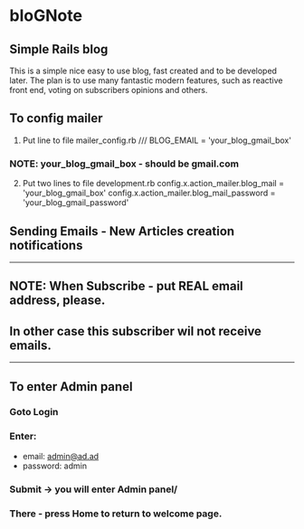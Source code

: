 # bloGNote
Simple Rails blog
------------------
This is a simple nice easy to use blog, fast created and to be developed later.
The plan is to use many fantastic modern features, such as reactive front end, voting on subscribers opinions and others.


## To config mailer

1. Put line to file mailer_config.rb
/// BLOG_EMAIL = 'your_blog_gmail_box'

### NOTE: your_blog_gmail_box - should be gmail.com


2. Put two lines to file development.rb
  config.x.action_mailer.blog_mail = 'your_blog_gmail_box'
  config.x.action_mailer.blog_mail_password = 'your_blog_gmail_password'


## Sending Emails - New Articles creation notifications
-------------------------------------------------------
## NOTE: When Subscribe - put REAL email address, please.
## In other case this subscriber wil not receive emails.
-----------------------------------------------------------

## To enter Admin panel

### Goto Login
### Enter:
- email: admin@ad.ad
- password: admin
### Submit -> you will enter Admin panel/
### There - press Home to return to welcome page.


